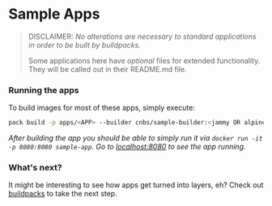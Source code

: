# Sample Apps

> DISCLAIMER: 
> _No alterations are necessary to standard applications in order to be built by buildpacks._
>
> Some applications here have _optional_ files for extended functionality. They will be called out in their README.md file.

### Running the apps

To build images for most of these apps, simply execute:

```bash
pack build -p apps/<APP> --builder cnbs/sample-builder:<jammy OR alpine> sample-app
```

_After building the app you should be able to simply run it via `docker run -it -p 8080:8080 sample-app`.
Go to [localhost:8080](http://localhost:8080) to see the app running._

### What's next?

It might be interesting to see how apps get turned into layers, eh? Check out [buildpacks](../buildpacks) to take the next step.
